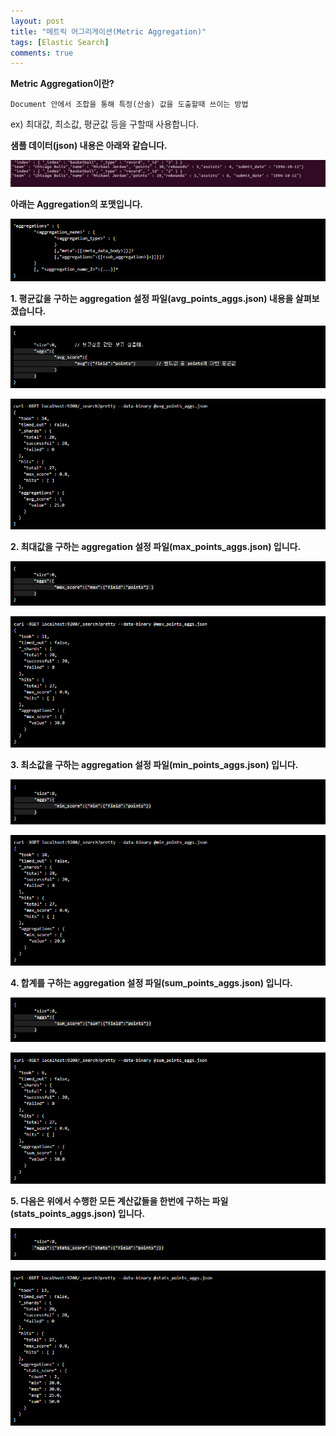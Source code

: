 ```yaml
---
layout: post
title: "메트릭 어그리게이션(Metric Aggregation)"
tags: [Elastic Search]
comments: true
---
```


**Metric Aggregation이란?**


`Document 안에서 조합을 통해 특정(산술) 값을 도출할때 쓰이는 방법`

ex) 최대값, 최소값, 평균값 등을 구할때 사용합니다. 


**샘플 데이터(json) 내용은 아래와 같습니다.**

![frozen Lake WorldS](../images/ELK_posts_image00.png)



**아래는 Aggregation의 포맷입니다.**

![frozen Lake WorldS](../images/ELK_posts_image01.png)



**1. 평균값을 구하는 aggregation 설정 파일(avg_points_aggs.json) 내용을 살펴보겠습니다.**


![frozen Lake WorldS](../images/ELK_posts_image02.png)


![frozen Lake WorldS](../images/ELK_posts_image03.png)


**2. 최대값을 구하는 aggregation 설정 파일(max_points_aggs.json) 입니다.**


![frozen Lake WorldS](../images/ELK_posts_image04.png)


![frozen Lake WorldS](../images/ELK_posts_image05.png)



**3. 최소값을 구하는 aggregation 설정 파일(min_points_aggs.json) 입니다.**


![frozen Lake WorldS](../images/ELK_posts_image06.png)


![frozen Lake WorldS](../images/ELK_posts_image07.png)


**4. 합계를 구하는 aggregation 설정 파일(sum_points_aggs.json) 입니다.**


![frozen Lake WorldS](../images/ELK_posts_image08.png)


![frozen Lake WorldS](../images/ELK_posts_image09.png)



**5. 다음은 위에서 수행한 모든 계산값들을 한번에 구하는 파일(stats_points_aggs.json) 입니다.**


![frozen Lake WorldS](../images/ELK_posts_image10.png)


![frozen Lake WorldS](../images/ELK_posts_image11.png)

